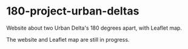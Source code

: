 # 180-project-urban-deltas
Website about two Urban Delta's 180 degrees apart, with Leaflet map.

The website and Leaflet map are still in progress.
